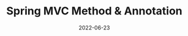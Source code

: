 ---
title: "Spring MVC Method & Annotation"
excerpt: "메소드와 어노테이션 정리"
 
categories:
  - Spring       
tags:
  - [ Spring, MVC, Method, Annotation ]  
toc: true
 
date: 2022-06-23
last_modified_at: 2022-06-23
---